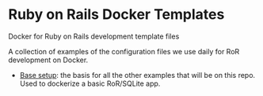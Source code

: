# Ruby on Rails Docker Templates
Docker for Ruby on Rails development template files

A collection of examples of the configuration files we use daily for RoR development on Docker.

* [Base setup](/base):
the basis for all the other examples that will be on this repo.
Used to dockerize a basic RoR/SQLite app.
